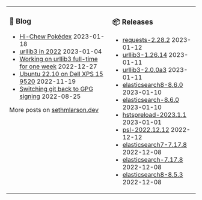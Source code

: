 <table><tr><td valign="top">

### 📰 Blog
<!-- blog starts -->
* [Hi-Chew Pokédex](http://sethmlarson.dev/hi-chew?date=2023-01-18) 2023-01-18
* [urllib3 in 2022](http://sethmlarson.dev/urllib3-in-2022?date=2023-01-04) 2023-01-04
* [Working on urllib3 full-time for one week](http://sethmlarson.dev/working-on-urllib3-full-time-for-one-week?date=2022-12-27) 2022-12-27
* [Ubuntu 22.10 on Dell XPS 15 9520](http://sethmlarson.dev/ubuntu-22-10-on-dell-xps-15-9520?date=2022-11-19) 2022-11-19
* [Switching git back to GPG signing](http://sethmlarson.dev/switching-git-back-to-gpg-signing?date=2022-08-25) 2022-08-25
<!-- blog ends -->
More posts on [sethmlarson.dev](https://sethmlarson.dev)
</td><td valign="top">

### 📦 Releases
<!-- other starts -->
* [requests-2.28.2](https://pypi.org/project/requests/2.28.2) 2023-01-12
* [urllib3-1.26.14](https://pypi.org/project/urllib3/1.26.14) 2023-01-11
* [urllib3-2.0.0a3](https://pypi.org/project/urllib3/2.0.0a3) 2023-01-11
* [elasticsearch8-8.6.0](https://pypi.org/project/elasticsearch8/8.6.0) 2023-01-10
* [elasticsearch-8.6.0](https://pypi.org/project/elasticsearch/8.6.0) 2023-01-10
* [hstspreload-2023.1.1](https://pypi.org/project/hstspreload/2023.1.1) 2023-01-01
* [psl-2022.12.12](https://pypi.org/project/psl/2022.12.12) 2022-12-12
* [elasticsearch7-7.17.8](https://pypi.org/project/elasticsearch7/7.17.8) 2022-12-08
* [elasticsearch-7.17.8](https://pypi.org/project/elasticsearch/7.17.8) 2022-12-08
* [elasticsearch8-8.5.3](https://pypi.org/project/elasticsearch8/8.5.3) 2022-12-08
<!-- other ends -->
</td></tr></table>
